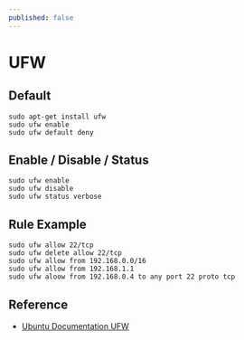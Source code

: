 ```yaml
---
published: false
---
```


# UFW

## Default

    sudo apt-get install ufw
    sudo ufw enable
    sudo ufw default deny

## Enable / Disable / Status

    sudo ufw enable
    sudo ufw disable
    sudo ufw status verbose

## Rule Example

    sudo ufw allow 22/tcp
    sudo ufw delete allow 22/tcp
    sudo ufw allow from 192.168.0.0/16
    sudo ufw allow from 192.168.1.1
    sudo ufw aloow from 192.168.0.4 to any port 22 proto tcp
    
## Reference

* [Ubuntu Documentation UFW](https://help.ubuntu.com/community/UFW)
